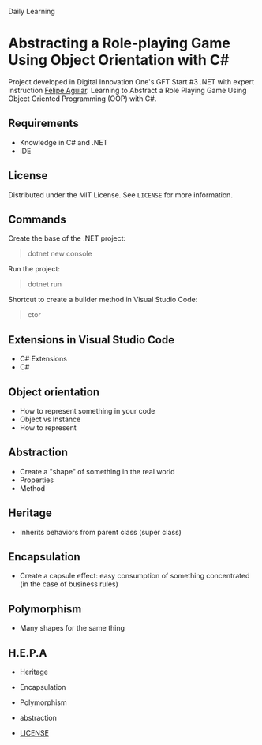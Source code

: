 Daily Learning

# Abstracting a Role-playing Game Using Object Orientation with C#

Project developed in Digital Innovation One's GFT Start #3 .NET with expert instruction [Felipe Aguiar](https://github.com/felipeAguiarCode "Felipe Aguiar"). 
Learning to Abstract a Role Playing Game Using Object Oriented Programming (OOP) with C#.

## Requirements
- Knowledge in C# and .NET
- IDE

## License
Distributed under the MIT License. See `LICENSE` for more information.

## Commands
Create the base of the .NET project:
>dotnet new console

Run the project:
>dotnet run

Shortcut to create a builder method in Visual Studio Code:
>ctor

## Extensions in Visual Studio Code
- C# Extensions
- C#

## Object orientation
- How to represent something in your code
- Object vs Instance
- How to represent

## Abstraction
- Create a "shape" of something in the real world
- Properties
- Method

## Heritage
- Inherits behaviors from parent class (super class)

## Encapsulation
- Create a capsule effect: easy consumption of something concentrated (in the case of business rules)

## Polymorphism
- Many shapes for the same thing

## H.E.P.A
- Heritage
- Encapsulation
- Polymorphism
- abstraction

- [LICENSE](./LICENSE) 
